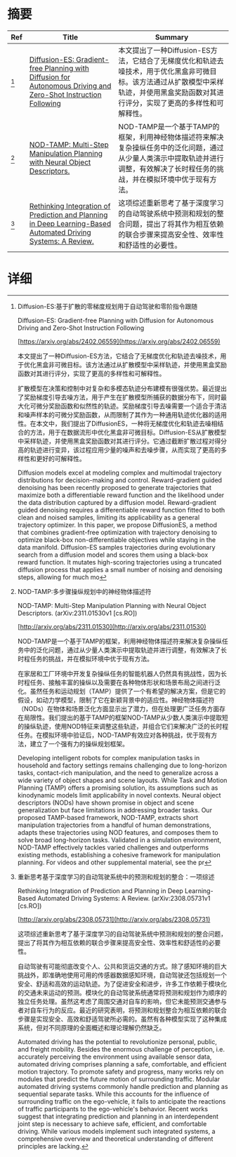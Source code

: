 # 摘要

| Ref | Title | Summary |
| --- | --- | --- |
| [^1] | [Diffusion-ES: Gradient-free Planning with Diffusion for Autonomous Driving and Zero-Shot Instruction Following](https://arxiv.org/abs/2402.06559) | 本文提出了一种Diffusion-ES方法，它结合了无梯度优化和轨迹去噪技术，用于优化黑盒非可微目标。该方法通过从扩散模型中采样轨迹，并使用黑盒奖励函数对其进行评分，实现了更高的多样性和可解释性。 |
| [^2] | [NOD-TAMP: Multi-Step Manipulation Planning with Neural Object Descriptors.](http://arxiv.org/abs/2311.01530) | NOD-TAMP是一个基于TAMP的框架，利用神经物体描述符来解决复杂操纵任务中的泛化问题，通过从少量人类演示中提取轨迹并进行调整，有效解决了长时程任务的挑战，并在模拟环境中优于现有方法。 |
| [^3] | [Rethinking Integration of Prediction and Planning in Deep Learning-Based Automated Driving Systems: A Review.](http://arxiv.org/abs/2308.05731) | 这项综述重新思考了基于深度学习的自动驾驶系统中预测和规划的整合问题，提出了将其作为相互依赖的联合步骤来提高安全性、效率性和舒适性的必要性。 |

# 详细

[^1]: Diffusion-ES:基于扩散的零梯度规划用于自动驾驶和零阶指令跟随

    Diffusion-ES: Gradient-free Planning with Diffusion for Autonomous Driving and Zero-Shot Instruction Following

    [https://arxiv.org/abs/2402.06559](https://arxiv.org/abs/2402.06559)

    本文提出了一种Diffusion-ES方法，它结合了无梯度优化和轨迹去噪技术，用于优化黑盒非可微目标。该方法通过从扩散模型中采样轨迹，并使用黑盒奖励函数对其进行评分，实现了更高的多样性和可解释性。

    

    扩散模型在决策和控制中对复杂和多模态轨迹分布建模有很强优势。最近提出了奖励梯度引导去噪方法，用于产生在扩散模型所捕获的数据分布下，同时最大化可微分奖励函数和似然性的轨迹。奖励梯度引导去噪需要一个适合于清洁和噪声样本的可微分奖励函数，从而限制了其作为一种通用轨迹优化器的适用性。在本文中，我们提出了DiffusionES，一种将无梯度优化和轨迹去噪相结合的方法，用于在数据流形中优化黑盒非可微目标。Diffusion-ES从扩散模型中采样轨迹，并使用黑盒奖励函数对其进行评分。它通过截断扩散过程对得分高的轨迹进行变异，该过程应用少量的噪声和去噪步骤，从而实现了更高的多样性和更好的可解释性。

    Diffusion models excel at modeling complex and multimodal trajectory distributions for decision-making and control. Reward-gradient guided denoising has been recently proposed to generate trajectories that maximize both a differentiable reward function and the likelihood under the data distribution captured by a diffusion model. Reward-gradient guided denoising requires a differentiable reward function fitted to both clean and noised samples, limiting its applicability as a general trajectory optimizer. In this paper, we propose DiffusionES, a method that combines gradient-free optimization with trajectory denoising to optimize black-box non-differentiable objectives while staying in the data manifold. Diffusion-ES samples trajectories during evolutionary search from a diffusion model and scores them using a black-box reward function. It mutates high-scoring trajectories using a truncated diffusion process that applies a small number of noising and denoising steps, allowing for much mo
    
[^2]: NOD-TAMP:多步骤操纵规划中的神经物体描述符

    NOD-TAMP: Multi-Step Manipulation Planning with Neural Object Descriptors. (arXiv:2311.01530v1 [cs.RO])

    [http://arxiv.org/abs/2311.01530](http://arxiv.org/abs/2311.01530)

    NOD-TAMP是一个基于TAMP的框架，利用神经物体描述符来解决复杂操纵任务中的泛化问题，通过从少量人类演示中提取轨迹并进行调整，有效解决了长时程任务的挑战，并在模拟环境中优于现有方法。

    

    在家居和工厂环境中开发复杂操纵任务的智能机器人仍然具有挑战性，因为长时程任务、接触丰富的操纵以及需要在各种物体形状和场景布局之间进行泛化。虽然任务和运动规划（TAMP）提供了一个有希望的解决方案，但是它的假设，如动力学模型，限制了它在新颖背景中的适应性。神经物体描述符（NODs）在物体和场景泛化方面显示出了潜力，但在处理更广泛任务方面存在局限性。我们提出的基于TAMP的框架NOD-TAMP从少数人类演示中提取短的操纵轨迹，使用NOD特征来调整这些轨迹，并组合它们来解决广泛的长时程任务。在模拟环境中验证后，NOD-TAMP有效应对各种挑战，优于现有方法，建立了一个强有力的操纵规划框架。

    Developing intelligent robots for complex manipulation tasks in household and factory settings remains challenging due to long-horizon tasks, contact-rich manipulation, and the need to generalize across a wide variety of object shapes and scene layouts. While Task and Motion Planning (TAMP) offers a promising solution, its assumptions such as kinodynamic models limit applicability in novel contexts. Neural object descriptors (NODs) have shown promise in object and scene generalization but face limitations in addressing broader tasks. Our proposed TAMP-based framework, NOD-TAMP, extracts short manipulation trajectories from a handful of human demonstrations, adapts these trajectories using NOD features, and composes them to solve broad long-horizon tasks. Validated in a simulation environment, NOD-TAMP effectively tackles varied challenges and outperforms existing methods, establishing a cohesive framework for manipulation planning. For videos and other supplemental material, see the pr
    
[^3]: 重新思考基于深度学习的自动驾驶系统中的预测和规划的整合：一项综述

    Rethinking Integration of Prediction and Planning in Deep Learning-Based Automated Driving Systems: A Review. (arXiv:2308.05731v1 [cs.RO])

    [http://arxiv.org/abs/2308.05731](http://arxiv.org/abs/2308.05731)

    这项综述重新思考了基于深度学习的自动驾驶系统中预测和规划的整合问题，提出了将其作为相互依赖的联合步骤来提高安全性、效率性和舒适性的必要性。

    

    自动驾驶有可能彻底改变个人、公共和货运交通的方式。除了感知环境的巨大挑战外，即准确地使用可用的传感器数据感知环境，自动驾驶还包括规划一个安全、舒适和高效的运动轨迹。为了促进安全和进步，许多工作依赖于模块化的交通未来运动的预测。模块化的自动驾驶系统通常将预测和规划作为顺序的独立任务处理。虽然这考虑了周围交通对自车的影响，但它未能预测交通参与者对自车行为的反应。最近的研究表明，将预测和规划整合为相互依赖的联合步骤是实现安全、高效和舒适驾驶所必需的。虽然有各种模型实现了这种集成系统，但对不同原理的全面概述和理论理解仍然缺乏。

    Automated driving has the potential to revolutionize personal, public, and freight mobility. Besides the enormous challenge of perception, i.e. accurately perceiving the environment using available sensor data, automated driving comprises planning a safe, comfortable, and efficient motion trajectory. To promote safety and progress, many works rely on modules that predict the future motion of surrounding traffic. Modular automated driving systems commonly handle prediction and planning as sequential separate tasks. While this accounts for the influence of surrounding traffic on the ego-vehicle, it fails to anticipate the reactions of traffic participants to the ego-vehicle's behavior. Recent works suggest that integrating prediction and planning in an interdependent joint step is necessary to achieve safe, efficient, and comfortable driving. While various models implement such integrated systems, a comprehensive overview and theoretical understanding of different principles are lacking.
    

